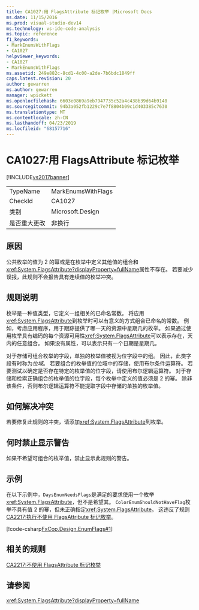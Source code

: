 ```yaml
---
title: CA1027:用 FlagsAttribute 标记枚举 |Microsoft Docs
ms.date: 11/15/2016
ms.prod: visual-studio-dev14
ms.technology: vs-ide-code-analysis
ms.topic: reference
f1_keywords:
- MarkEnumsWithFlags
- CA1027
helpviewer_keywords:
- CA1027
- MarkEnumsWithFlags
ms.assetid: 249e882c-8cd1-4c00-a2de-7b6bdc1849ff
caps.latest.revision: 20
author: gewarren
ms.author: gewarren
manager: wpickett
ms.openlocfilehash: 6603e0869a9eb7947735c52a4c438b39d64b9140
ms.sourcegitcommit: 94b3a052fb1229c7e7f8804b09c1d403385c7630
ms.translationtype: MT
ms.contentlocale: zh-CN
ms.lasthandoff: 04/23/2019
ms.locfileid: "68157716"
---
```

# <a name="ca1027-mark-enums-with-flagsattribute"></a>CA1027:用 FlagsAttribute 标记枚举
[!INCLUDE[vs2017banner](../includes/vs2017banner.md)]

|||
|-|-|
|TypeName|MarkEnumsWithFlags|
|CheckId|CA1027|
|类别|Microsoft.Design|
|是否重大更改|非换行|

## <a name="cause"></a>原因
 公共枚举的值为 2 的幂或是在枚举中定义其他值的组合和<xref:System.FlagsAttribute?displayProperty=fullName>属性不存在。 若要减少误报，此规则不会报告具有连续值的枚举冲突。

## <a name="rule-description"></a>规则说明
 枚举是一种值类型，它定义一组相关的已命名常数。 将应用<xref:System.FlagsAttribute>到枚举时可以有意义的方式组合已命名的常数。 例如，考虑应用程序，用于跟踪提供了哪一天的资源中星期几的枚举。 如果通过使用枚举具有编码的每个资源可用性<xref:System.FlagsAttribute>可以表示存在，天内的任意组合。 如果没有属性，可以表示只有一个日期是星期几。

 对于存储可组合枚举的字段，单独的枚举值被视为位字段中的组。 因此，此类字段有时称为*位域*。 若要组合的枚举值的位域中的存储，使用布尔条件运算符。 若要测试以确定是否存在特定的枚举值的位字段，请使用布尔逻辑运算符。 对于存储和检索正确组合的枚举值的位字段，每个枚举中定义的值必须是 2 的幂。 除非该条件，否则布尔逻辑运算符不能提取字段中存储的单独的枚举值。

## <a name="how-to-fix-violations"></a>如何解决冲突
 若要修复此规则的冲突，请添加<xref:System.FlagsAttribute>到枚举。

## <a name="when-to-suppress-warnings"></a>何时禁止显示警告
 如果不希望可组合的枚举值，禁止显示此规则的警告。

## <a name="example"></a>示例
 在以下示例中，`DaysEnumNeedsFlags`是满足的要求使用一个枚举<xref:System.FlagsAttribute>，但不是希望其。 `ColorEnumShouldNotHaveFlag`枚举不具有值 2 的幂，但未正确指定<xref:System.FlagsAttribute>。 这违反了规则[CA2217:执行不使用 FlagsAttribute 标记枚举](../code-quality/ca2217-do-not-mark-enums-with-flagsattribute.md)。

 [!code-csharp[FxCop.Design.EnumFlags#1](../snippets/csharp/VS_Snippets_CodeAnalysis/FxCop.Design.EnumFlags/cs/FxCop.Design.EnumFlags.cs#1)]

## <a name="related-rules"></a>相关的规则
 [CA2217:不使用 FlagsAttribute 标记枚举](../code-quality/ca2217-do-not-mark-enums-with-flagsattribute.md)

## <a name="see-also"></a>请参阅
 <xref:System.FlagsAttribute?displayProperty=fullName>
